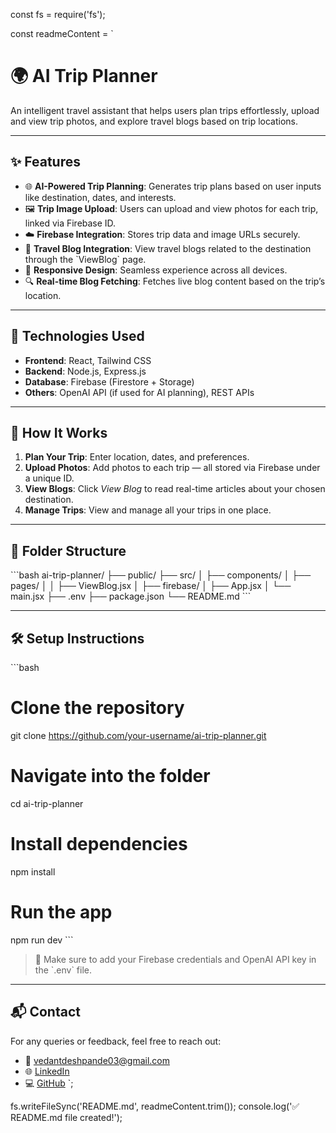 const fs = require('fs');

const readmeContent = `
# 🌍 AI Trip Planner

An intelligent travel assistant that helps users plan trips effortlessly, upload and view trip photos, and explore travel blogs based on trip locations.

---

## ✨ Features

- 🌐 **AI-Powered Trip Planning**: Generates trip plans based on user inputs like destination, dates, and interests.
- 🖼 **Trip Image Upload**: Users can upload and view photos for each trip, linked via Firebase ID.
- ☁️ **Firebase Integration**: Stores trip data and image URLs securely.
- 📖 **Travel Blog Integration**: View travel blogs related to the destination through the \`ViewBlog\` page.
- 📱 **Responsive Design**: Seamless experience across all devices.
- 🔍 **Real-time Blog Fetching**: Fetches live blog content based on the trip’s location.

---

## 🚀 Technologies Used

- **Frontend**: React, Tailwind CSS
- **Backend**: Node.js, Express.js
- **Database**: Firebase (Firestore + Storage)
- **Others**: OpenAI API (if used for AI planning), REST APIs

---

## 📸 How It Works

1. **Plan Your Trip**: Enter location, dates, and preferences.
2. **Upload Photos**: Add photos to each trip — all stored via Firebase under a unique ID.
3. **View Blogs**: Click *View Blog* to read real-time articles about your chosen destination.
4. **Manage Trips**: View and manage all your trips in one place.

---

## 📂 Folder Structure

\`\`\`bash
ai-trip-planner/
├── public/
├── src/
│   ├── components/
│   ├── pages/
│   │   ├── ViewBlog.jsx
│   ├── firebase/
│   ├── App.jsx
│   └── main.jsx
├── .env
├── package.json
└── README.md
\`\`\`

---

## 🛠️ Setup Instructions

\`\`\`bash
# Clone the repository
git clone https://github.com/your-username/ai-trip-planner.git

# Navigate into the folder
cd ai-trip-planner

# Install dependencies
npm install

# Run the app
npm run dev
\`\`\`

> 📝 Make sure to add your Firebase credentials and OpenAI API key in the \`.env\` file.

---

## 📬 Contact

For any queries or feedback, feel free to reach out:

- 📧 vedantdeshpande03@gmail.com  
- 🌐 [LinkedIn](https://www.linkedin.com/in/vedant-deshpande-853b6025a/)  
- 💻 [GitHub](https://github.com/Vedant-Santosh-Deshpande)
`;

fs.writeFileSync('README.md', readmeContent.trim());
console.log('✅ README.md file created!');
